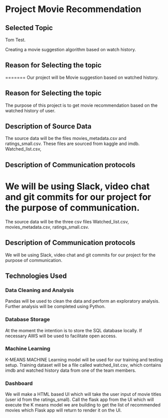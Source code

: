 # Project Movie Recommendation
## Selected Topic

Tom Test.

Creating a movie suggestion algorithm based on watch history.

## Reason for Selecting the topic
=======
Our project will be Movie suggestion based on watched history. 

## Reason for Selecting the topic

The purpose of this project is to get movie recommendation based on the watched history of user. 

## Description of Source Data
The source data will be the files movies_metadata.csv and ratings_small.csv.  These files are sourced from kaggle and imdb.  Watched_list.csv, 


## Description of Communication protocols
We will be using Slack, video chat and git commits for our project for the purpose of communication.
=======
The source data will be the three csv files Watched_list.csv, movies_metadata.csv, ratings_small.csv.

## Description of Communication protocols

We will be using Slack, video chat and git commits for our project for the purpose of communication.


## Technologies Used
### Data Cleaning and Analysis
Pandas will be used to clean the data and perform an exploratory analysis. Further analysis will be completed using Python.

### Database Storage
At the moment the intention is to store the SQL database locally.  If necessary AWS will be used to facilitate open access.

### Machine Learning
K-MEANS MACHINE Learning model will be used for our training and testing setup. Training dataset will be a file called watched_list.csv, which contains imdb and watched history data from one of the team members.

### Dashboard
We will make a HTML based UI which will take the user input of movie titles (user id from the ratings_small). Call the flask app from the UI which will execute the K means model we are building to get the list of recommended movies which Flask app will return to render it on the UI.
